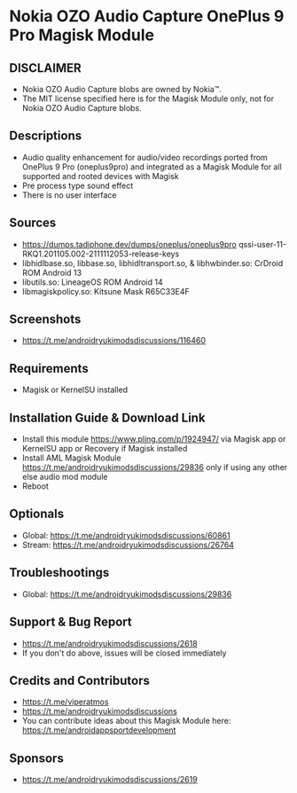 # Nokia OZO Audio Capture OnePlus 9 Pro Magisk Module

## DISCLAIMER
- Nokia OZO Audio Capture blobs are owned by Nokia™.
- The MIT license specified here is for the Magisk Module only, not for Nokia OZO Audio Capture blobs.

## Descriptions
- Audio quality enhancement for audio/video recordings ported from OnePlus 9 Pro (oneplus9pro) and integrated as a Magisk Module for all supported and rooted devices with Magisk
- Pre process type sound effect
- There is no user interface

## Sources
- https://dumps.tadiphone.dev/dumps/oneplus/oneplus9pro qssi-user-11-RKQ1.201105.002-2111112053-release-keys
- libhidlbase.so, libbase.so, libhidltransport.so, & libhwbinder.so: CrDroid ROM Android 13
- libutils.so: LineageOS ROM Android 14
- libmagiskpolicy.so: Kitsune Mask R65C33E4F

## Screenshots
- https://t.me/androidryukimodsdiscussions/116460

## Requirements
- Magisk or KernelSU installed

## Installation Guide & Download Link
- Install this module https://www.pling.com/p/1924947/ via Magisk app or KernelSU app or Recovery if Magisk installed
- Install AML Magisk Module https://t.me/androidryukimodsdiscussions/29836 only if using any other else audio mod module
- Reboot

## Optionals
- Global: https://t.me/androidryukimodsdiscussions/60861
- Stream: https://t.me/androidryukimodsdiscussions/26764

## Troubleshootings
- Global: https://t.me/androidryukimodsdiscussions/29836

## Support & Bug Report
- https://t.me/androidryukimodsdiscussions/2618
- If you don't do above, issues will be closed immediately

## Credits and Contributors
- https://t.me/viperatmos
- https://t.me/androidryukimodsdiscussions
- You can contribute ideas about this Magisk Module here: https://t.me/androidappsportdevelopment

## Sponsors
- https://t.me/androidryukimodsdiscussions/2619


